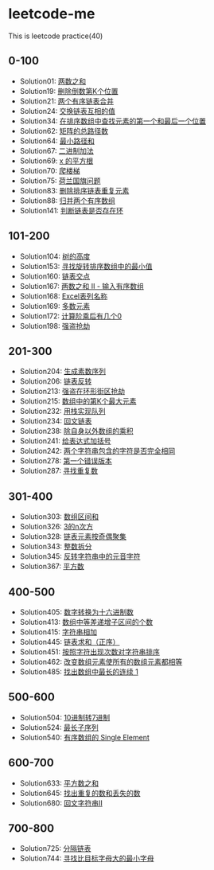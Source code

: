 # leetcode-me
This is leetcode practice(40) 

## 0-100
- Solution01: [两数之和](https://leetcode-cn.com/problems/two-sum/description/)
- Solution19: [删除倒数第K个位置](https://leetcode-cn.com/problems/remove-nth-node-from-end-of-list)
- Solution21: [两个有序链表合并](https://leetcode-cn.com/problems/merge-two-sorted-lists/description/)
- Solution24: [交换链表互相的值](https://leetcode-cn.com/problems/swap-nodes-in-pairs/solution/)
- Solution34: [在排序数组中查找元素的第一个和最后一个位置](https://leetcode-cn.com/problems/find-first-and-last-position-of-element-in-sorted-array/)
- Solution62: [矩阵的总路径数](https://leetcode-cn.com/problems/unique-paths/description/)
- Solution64: [最小路径和](https://leetcode-cn.com/problems/minimum-path-sum/submissions/)
- Solution67: [二进制加法](https://leetcode-cn.com/problems/add-binary/description/)
- Solution69: [x 的平方根](https://leetcode-cn.com/problems/sqrtx/solution/)
- Solution70: [爬楼梯](https://leetcode-cn.com/problems/climbing-stairs/description/)
- Solution75: [荷兰国旗问题](https://leetcode-cn.com/problems/sort-colors/description/)
- Solution83: [删除排序链表重复元素](https://leetcode-cn.com/problems/remove-duplicates-from-sorted-list)
- Solution88: [归并两个有序数组](https://leetcode-cn.com/problems/merge-sorted-array/description/)
- Solution141: [判断链表是否存在环](https://leetcode-cn.com/problems/linked-list-cycle/description/)
## 101-200
- Solution104: [树的高度](https://leetcode-cn.com/problems/maximum-depth-of-binary-tree/)
- Solution153: [寻找旋转排序数组中的最小值](https://leetcode-cn.com/problems/find-minimum-in-rotated-sorted-array/)
- Solution160: [链表交点](https://leetcode-cn.com/problems/intersection-of-two-linked-lists/description/)
- Solution167: [两数之和 II - 输入有序数组](https://leetcode-cn.com/problems/two-sum-ii-input-array-is-sorted/)
- Solution168: [Excel表列名称](https://leetcode-cn.com/problems/excel-sheet-column-title/solution/)
- Solution169: [多数元素](https://leetcode-cn.com/problems/majority-element/)
- Solution172: [计算阶乘后有几个0](https://leetcode-cn.com/problems/factorial-trailing-zeroes/solution/)
- Solution198: [强盗抢劫](https://leetcode-cn.com/problems/intersection-of-two-linked-lists/description/)

## 201-300
- Solution204: [生成素数序列](https://leetcode-cn.com/problems/count-primes/description/)
- Solution206: [链表反转](https://leetcode-cn.com/problems/reverse-linked-list/description/)
- Solution213: [强盗在环形街区抢劫](https://leetcode-cn.com/problems/house-robber-ii/solution/)
- Solution215: [数组中的第K个最大元素](https://leetcode-cn.com/problems/kth-largest-element-in-an-array/description/)
- Solution232: [用栈实现队列](https://leetcode-cn.com/problems/implement-queue-using-stacks/description/)
- Solution234: [回文链表](https://leetcode-cn.com/problems/palindrome-linked-list/description/)
- Solution238: [除自身以外数组的乘积](https://leetcode-cn.com/problems/product-of-array-except-self/)
- Solution241: [给表达式加括号](https://leetcode-cn.com/problems/different-ways-to-add-parentheses/description/)
- Solution242: [两个字符串包含的字符是否完全相同](https://leetcode-cn.com/problems/valid-anagram/description/)
- Solution278: [第一个错误版本](https://leetcode-cn.com/problems/first-bad-version/description/)
- Solution287: [寻找重复数](https://leetcode-cn.com/problems/find-the-duplicate-number/description/)

## 301-400
- Solution303: [数组区间和](https://leetcode-cn.com/problems/range-sum-query-immutable/description/)
- Solution326: [3的n次方](https://leetcode-cn.com/problems/power-of-three/description/)
- Solution328: [链表元素按奇偶聚集](https://leetcode-cn.com/problems/odd-even-linked-list/description/)
- Solution343: [整数拆分](https://leetcode-cn.com/problems/integer-break/description/)
- Solution345: [反转字符串中的元音字符](https://leetcode-cn.com/problems/reverse-vowels-of-a-string/description/)
- Solution367: [平方数](https://leetcode-cn.com/problems/valid-perfect-square/description/)
## 400-500

- Solution405: [数字转换为十六进制数](https://leetcode-cn.com/problems/convert-a-number-to-hexadecimal/)
- Solution413: [数组中等差递增子区间的个数](https://leetcode-cn.com/problems/arithmetic-slices/description/)
- Solution415: [字符串相加](https://leetcode-cn.com/problems/add-strings/description/)
- Solution445: [链表求和（正序）](https://leetcode-cn.com/problems/add-two-numbers-ii/description/)
- Solution451: [按照字符出现次数对字符串排序](https://leetcode-cn.com/problems/sort-characters-by-frequency/description/)
- Solution462: [改变数组元素使所有的数组元素都相等](https://leetcode-cn.com/problems/minimum-moves-to-equal-array-elements-ii/)
- Solution485: [找出数组中最长的连续 1](https://leetcode-cn.com/problems/max-consecutive-ones/description/)

## 500-600
- Solution504: [10进制转7进制](https://leetcode-cn.com/problems/base-7/description/)
- Solution524: [最长子序列](https://leetcode-cn.com/problems/longest-word-in-dictionary-through-deleting/description/)
- Solution540: [有序数组的 Single Element](https://leetcode-cn.com/problems/single-element-in-a-sorted-array/description/)


## 600-700

- Solution633: [平方数之和](https://leetcode-cn.com/problems/sum-of-square-numbers/description/)
- Solution645: [找出重复的数和丢失的数](https://leetcode-cn.com/problems/set-mismatch/description/)
- Solution680: [回文字符串II](https://leetcode-cn.com/problems/valid-palindrome-ii/description)

## 700-800

- Solution725: [分隔链表](https://leetcode-cn.com/problems/split-linked-list-in-parts/description/)
- Solution744: [寻找比目标字母大的最小字母](https://leetcode-cn.com/problems/find-smallest-letter-greater-than-target/)